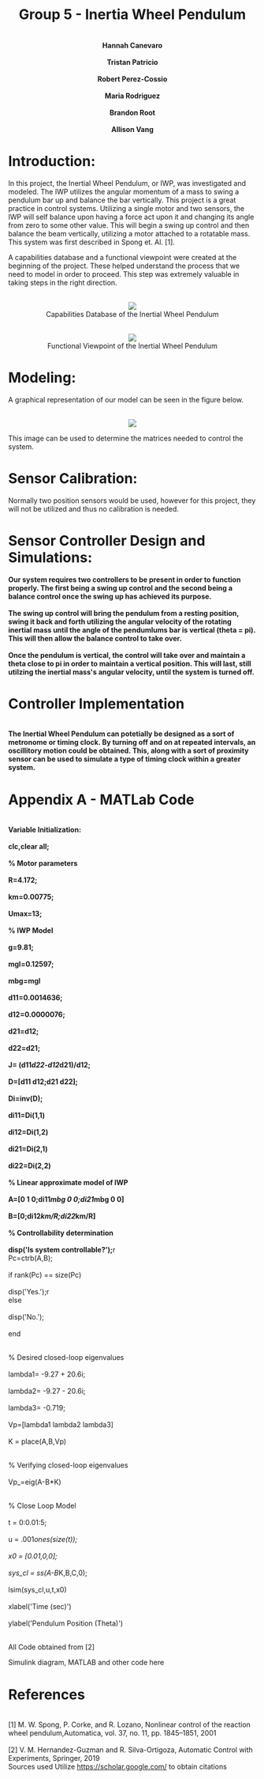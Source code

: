 # <div align="center">Group 5 - Inertia Wheel Pendulum </div>

#### <div align="center"><br>Hannah Canevaro</br><br>Tristan Patricio</br><br>Robert Perez-Cossio</br><br>Maria Rodriguez</br><br>Brandon Root</br><br>Allison Vang</br></div>

<div style="page-break-after: always;"></div>

# <b>Introduction:</b>

In this project, the Inertial Wheel Pendulum, or IWP, was investigated and modeled. The IWP utilizes the angular momentum of a mass to swing a pendulum bar up and balance the bar vertically. This project is a great practice in control systems. Utilizing a single motor and two sensors, the IWP will self balance upon having a force act upon it and changing its angle from zero to some other value. This will begin a swing up control and then balance the beam vertically, utilizing a motor attached to a rotatable mass. This system was first described in Spong et. Al. [1].

A capabilities database and a functional viewpoint were created at the beginning of the project. These helped understand the process that we need to model in order to proceed. This step was extremely valuable in taking steps in the right direction. 

<p align="center"><br>
<img src=https://user-images.githubusercontent.com/79555262/118375644-d5f0dd00-b577-11eb-84f2-70351b16cded.png
</br>
<br>Capabilities Database of the Inertial Wheel Pendulum</br>
</p>

<p align="center"><br>
<img src=https://user-images.githubusercontent.com/79555262/118375650-dc7f5480-b577-11eb-9885-2b3c2d288427.png
</br>
<br>Functional Viewpoint of the Inertial Wheel Pendulum</br>
</p>

<div style="page-break-after: always;"></div>

# <b>Modeling:</b>
A graphical representation of our model can be seen in the figure below.
<p align="center"><br>
<img src=https://www.researchgate.net/profile/Vijay-Muralidharan/publication/267559849/figure/fig3/AS:667641387679744@1536189519043/Schematic-of-the-inertia-wheel-pendulum-system.png>
</br></p>

This image can be used to determine the matrices needed to control the system. 

<div style="page-break-after: always;"></div>

# <b>Sensor Calibration:</b>

Normally two position sensors would be used, however for this project, they will not be utilized and thus no calibration is needed. 

<div style="page-break-after: always;"></div>

# <b>Sensor Controller Design and Simulations:</b>
<b>Our system requires two controllers to be present in order to function properly. The first being a swing up control and the second being a balance control once the swing up has achieved its purpose. </br>
<br>The swing up control will bring the pendulum from a resting position, swing it back and forth utilizing the angular velocity of the rotating inertial mass until the angle of the pendumlums bar is vertical (theta = pi). This will then allow the balance control to take over. </br>
<br>Once the pendulum is vertical, the control will take over and maintain a theta close to pi in order to maintain a vertical position. This will last, still utilzing the inertial mass's angular velocity, until the system is turned off.</br>
<div style="page-break-after: always;"></div>

# <b>Controller Implementation</b>
<br> The Inertial Wheel Pendulum can potetially be designed as a sort of metronome or timing clock. By turning off and on at repeated intervals, an oscillitory motion could be obtained. This, along with a sort of proximity sensor can be used to simulate a type of timing clock within a greater system. </br>

<div style="page-break-after: always;"></div>

# <b>Appendix A - MATLab Code</b>
<br>Variable Initialization:</br>
<br>clc,clear all;</br>
<br>% Motor parameters</br>
<br>R=4.172;</br>
<br>km=0.00775;</br>
<br>Umax=13;</br>
<br>% IWP Model</br>
<br>g=9.81;</br>
<br>mgl=0.12597;</br>
<br>mbg=mgl</br>
<br>d11=0.0014636;</br>
<br>d12=0.0000076;</br>
<br>d21=d12;</br>
<br>d22=d21;</br>
<br>J= (d11*d22-d12*d21)/d12;</br>
<br>D=[d11 d12;d21 d22];</br>
<br>Di=inv(D);</br>
<br>di11=Di(1,1)</br>
<br>di12=Di(1,2)</br>
<br>di21=Di(2,1)</br>
<br>di22=Di(2,2)</br>
<br>% Linear approximate model of IWP</br>
<br>A=[0 1 0;di11*mbg 0 0;di21*mbg 0 0]</br>
<br>B=[0;di12*km/R;di22*km/R]</br>
<br>% Controllability determination</br>
<br>disp('Is system controllable?');</b>r
<br>Pc=ctrb(A,B);</br>
<br>if rank(Pc) == size(Pc)</br>
<br>disp('Yes.');</b>r
<br>else</br>
<br>disp('No.');</br>
<br>end</br>

<br>% Desired closed-loop eigenvalues</br>
<br>lambda1= -9.27 + 20.6i;</br>
<br>lambda2= -9.27 - 20.6i;</br>
<br>lambda3= -0.719;</br>
<br>Vp=[lambda1 lambda2 lambda3]</br>
<br>K = place(A,B,Vp)</br>

<br>% Verifying closed-loop eigenvalues</br>
<br>Vp_=eig(A-B*K)</br>

<br>% Close Loop Model</br>
<br>t = 0:0.01:5;</br>
<br>u = .001*ones(size(t));</br>
<br>x0 = [0.01,0,0];</br>
<br>sys_cl = ss(A-B*K,B,C,0);</br>
<br>lsim(sys_cl,u,t,x0)</br>
<br>xlabel('Time (sec)')</br>
<br>ylabel('Pendulum Position (Theta)')</br>





<br>All Code obtained from [2]</br>

Simulink diagram, MATLAB and other code here

<div style="page-break-after: always;"></div>

# <b>References</b>
<br>[1] M. W. Spong, P. Corke, and R. Lozano, Nonlinear control of the reaction wheel pendulum,Automatica, vol. 37, no. 11, pp. 1845–1851, 2001</br>
<br>[2] V. M. Hernandez-Guzman and R. Silva-Ortigoza, Automatic Control with Experiments, Springer, 2019</br>
Sources used 
Utilize  https://scholar.google.com/  to obtain citations
